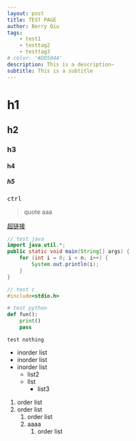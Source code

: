 ```yaml
---
layout: post
title: TEST PAGE
author: Berry Qiu
tags: 
    - test1
    - testtag2
    - testtag3
# color: '#DD5044'
description: This is a description~
subtitle: This is a subtitle
---
```


# h1
## h2
### h3
#### h4
##### h5

<kbd>ctrl</kbd>

> quote
> aaa

[超链接](#)
```java
// test java
import java.util.*;
public static void main(String[] args) {
    for (int i = 0; i < n; i++) {
        System.out.println(i);
    }
}
```

```c
// test c
#include<stdio.h>
```

```python
# test python
def fun():
    print()
    pass
```

``` 
test nothing
```

- inorder list
- inorder list
- inorder list
  - list2
  - llst
    - list3
  
1. order list
2. order list
   1. order list
   2. aaaa
      1. order list


